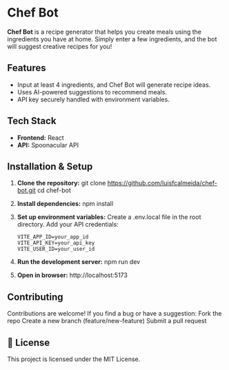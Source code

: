 # Chef Bot

**Chef Bot** is a recipe generator that helps you create meals using the ingredients you have at home. Simply enter a few ingredients, and the bot will suggest creative recipes for you!

## Features

- Input at least 4 ingredients, and Chef Bot will generate recipe ideas.
- Uses AI-powered suggestions to recommend meals.
- API key securely handled with environment variables.

## Tech Stack

- **Frontend:** React
- **API:** Spoonacular API

## Installation & Setup

1.  **Clone the repository:**
    git clone https://github.com/luisfcalmeida/chef-bot.git
    cd chef-bot

2.  **Install dependencies:**
    npm install

3.  **Set up environment variables:**
    Create a .env.local file in the root directory.
    Add your API credentials:

        VITE_APP_ID=your_app_id
        VITE_API_KEY=your_api_key
        VITE_USER_ID=your_user_id

4.  **Run the development server:**
    npm run dev

5.  **Open in browser:**
    http://localhost:5173

## Contributing

Contributions are welcome! If you find a bug or have a suggestion:
Fork the repo
Create a new branch (feature/new-feature)
Submit a pull request

## 📜 License

This project is licensed under the MIT License.
